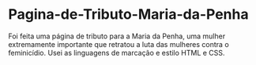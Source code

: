 # Pagina-de-Tributo-Maria-da-Penha
Foi feita uma página de tributo para a Maria da Penha, uma mulher extremamente importante que retratou a luta das mulheres contra o feminicídio.
Usei as linguagens de marcação e estilo HTML e CSS.

